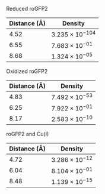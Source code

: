 Reduced roGFP2

| Distance (Å) | Density |
|-----------|-----------|
| 4.52 | $3.235 \times 10^{-104}$ |
| 6.55 | $7.683 \times 10^{-01}$ |
| 8.68 | $1.324 \times 10^{-05}$ |

Oxidized roGFP2

| Distance (Å) | Density |
|-----------|-----------|
| 4.83 | $7.492 \times 10^{-53}$ |
| 6.25 | $7.922 \times 10^{-01}$ |
| 8.17 | $2.583 \times 10^{-10}$ |

roGFP2 and Cu(I)

| Distance (Å) | Density |
|-----------|-----------|
| 4.72 | $3.286 \times 10^{-12}$ |
| 6.04 | $8.104 \times 10^{-01}$ |
| 8.48 | $1.139 \times 10^{-15}$ |
